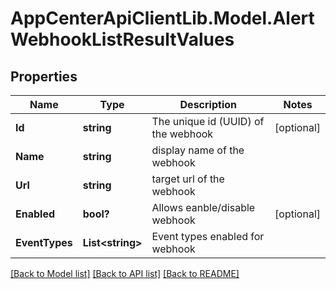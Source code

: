# AppCenterApiClientLib.Model.AlertWebhookListResultValues
## Properties

Name | Type | Description | Notes
------------ | ------------- | ------------- | -------------
**Id** | **string** | The unique id (UUID) of the webhook | [optional] 
**Name** | **string** | display name of the webhook | 
**Url** | **string** | target url of the webhook | 
**Enabled** | **bool?** | Allows eanble/disable webhook | [optional] 
**EventTypes** | **List&lt;string&gt;** | Event types enabled for webhook | 

[[Back to Model list]](../README.md#documentation-for-models) [[Back to API list]](../README.md#documentation-for-api-endpoints) [[Back to README]](../README.md)

